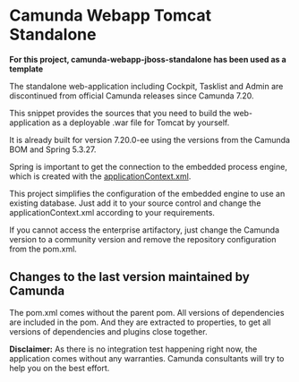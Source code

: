 # Camunda Webapp Tomcat Standalone

<b>For this project, camunda-webapp-jboss-standalone has been used as a template</b>

The standalone web-application including Cockpit, Tasklist and Admin are
discontinued from official Camunda releases since Camunda 7.20.

This snippet provides the sources that you need to build the web-application as
a deployable .war file for Tomcat by yourself.

It is already built for version 7.20.0-ee using the versions from the Camunda
BOM and Spring 5.3.27.

Spring is important to get the connection to the embedded process engine, which
is created with the
[applicationContext.xml](src/main/webapp/WEB-INF/applicationContext.xml).

This project simplifies the configuration of the embedded engine to use an
existing database. Just add it to your source control and change the
applicationContext.xml according to your requirements.

If you cannot access the enterprise artifactory, just change the Camunda version
to a community version and remove the repository configuration from the pom.xml.

## Changes to the last version maintained by Camunda

The pom.xml comes without the parent pom. All versions of dependencies are
included in the pom. And they are extracted to properties, to get all versions
of dependencies and plugins close together.

**Disclaimer:** As there is no integration test happening right now, the
application comes without any warranties. Camunda consultants will try to help
you on the best effort.

